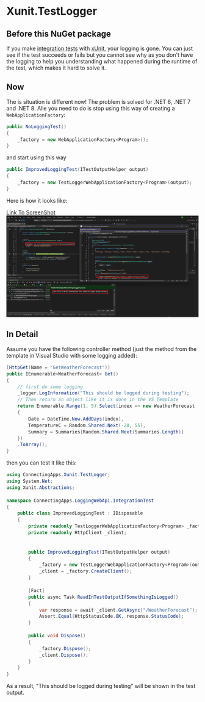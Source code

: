 # Xunit.TestLogger

## Before this NuGet package
If you make [integration tests](https://learn.microsoft.com/en-us/aspnet/core/test/integration-tests?view=aspnetcore-7.0) with [xUnit](https://xunit.net/), your logging is gone. You can just see if the test succeeds or fails but you cannot see why as you don't have the logging to help you understanding what happened during the runtime of the test, which makes it hard to solve it.

## Now
The is situation is different now! The problem is solved for .NET 6, .NET 7 and .NET 8. Alle you need to do is stop using this way of creating a `WebApplicationFactory`:

```csharp
public NoLoggingTest()
{
    _factory = new WebApplicationFactory<Program>();
}
```

and start using this way

```csharp
public ImprovedLoggingTest(ITestOutputHelper output)
{
    _factory = new TestLoggerWebApplicationFactory<Program>(output);
}
```
Here is how it looks like:

[Link To ScreenShot](https://github.com/ConnectingApps/Xunit.TestLogger/blob/main/ScreenForLogging.png?raw=true)
![Alt text](ScreenForLogging.png)


## In Detail

Assume you have the following controller method (just the method from the template in Visual Studio with some logging added):

```csharp
[HttpGet(Name = "GetWeatherForecast")]
public IEnumerable<WeatherForecast> Get()
{
    // first do some logging
    _logger.LogInformation("This should be logged during testing");
    // Then return an object like it is done in the VS Template
    return Enumerable.Range(1, 5).Select(index => new WeatherForecast
    {
        Date = DateTime.Now.AddDays(index),
        TemperatureC = Random.Shared.Next(-20, 55),
        Summary = Summaries[Random.Shared.Next(Summaries.Length)]
    })
    .ToArray();
}
```

then you can test it like this:
```csharp
using ConnectingApps.Xunit.TestLogger;
using System.Net;
using Xunit.Abstractions;

namespace ConnectingApps.LoggingWebApi.IntegrationTest
{
    public class ImprovedLoggingTest : IDisposable
    {
        private readonly TestLoggerWebApplicationFactory<Program> _factory;
        private readonly HttpClient _client;


        public ImprovedLoggingTest(ITestOutputHelper output)
        {
            _factory = new TestLoggerWebApplicationFactory<Program>(output);
            _client = _factory.CreateClient();
        }

        [Fact]
        public async Task ReadInTestOutputIfSomethingIsLogged()
        {
            var response = await _client.GetAsync("/WeatherForecast");
            Assert.Equal(HttpStatusCode.OK, response.StatusCode);
        }

        public void Dispose()
        {
            _factory.Dispose();
            _client.Dispose();
        }
    }
}
```
 As a result, "This should be logged during testing" will be shown in the test output.






